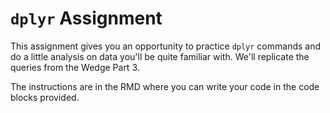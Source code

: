 # `dplyr` Assignment  

This assignment gives you an opportunity to practice `dplyr` commands and do a little analysis
on data you'll be quite familiar with. We'll replicate the queries from the Wedge Part 3. 

The instructions are in the RMD where you can write your code in the code blocks provided. 




